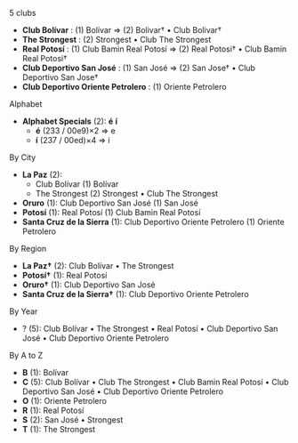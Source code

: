 5 clubs

- **Club Bolívar** : (1) Bolívar => (2) Bolivar† • Club Bolivar†
- **The Strongest** : (2) Strongest • Club The Strongest
- **Real Potosí** : (1) Club Bamin Real Potosí => (2) Real Potosi† • Club Bamin Real Potosi†
- **Club Deportivo San José** : (1) San José => (2) San Jose† • Club Deportivo San Jose†
- **Club Deportivo Oriente Petrolero** : (1) Oriente Petrolero




Alphabet

- **Alphabet Specials** (2):  **é**  **í** 
  - **é** (233 / 00e9)×2 => e
  - **í** (237 / 00ed)×4 => i




By City

- **La Paz** (2): 
  - Club Bolívar  (1) Bolívar
  - The Strongest  (2) Strongest • Club The Strongest
- **Oruro** (1): Club Deportivo San José  (1) San José
- **Potosí** (1): Real Potosí  (1) Club Bamin Real Potosí
- **Santa Cruz de la Sierra** (1): Club Deportivo Oriente Petrolero  (1) Oriente Petrolero




By Region

- **La Paz†** (2):   Club Bolívar • The Strongest
- **Potosí†** (1):   Real Potosí
- **Oruro†** (1):   Club Deportivo San José
- **Santa Cruz de la Sierra†** (1):   Club Deportivo Oriente Petrolero




By Year

- ? (5):   Club Bolívar • The Strongest • Real Potosí • Club Deportivo San José • Club Deportivo Oriente Petrolero






By A to Z

- **B** (1): Bolívar
- **C** (5): Club Bolívar • Club The Strongest • Club Bamin Real Potosí • Club Deportivo San José • Club Deportivo Oriente Petrolero
- **O** (1): Oriente Petrolero
- **R** (1): Real Potosí
- **S** (2): San José • Strongest
- **T** (1): The Strongest




